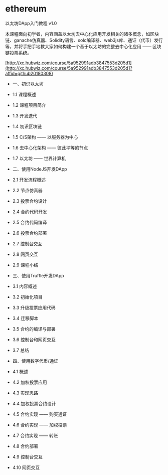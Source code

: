# ethereum
以太坊DApp入门教程
v1.0

本课程面向初学者，内容涵盖以太坊去中心化应用开发相关的诸多概念，如区块链、ganache仿真器、Solidity语言、solc编译器、web3js库、通证（代币）发行等，并将手把手地教大家如何构建一个基于以太坊的完整去中心化应用 —— 区块链投票系统。

[http://xc.hubwiz.com/course/5a952991adb3847553d205d1](http://xc.hubwiz.com/course/5a952991adb3847553d205d1?affid=github20180308)

* 一、初识以太坊

* 1.1 课程概述
* 1.2 课程项目简介
* 1.3 开发迭代
* 1.4 初识区块链
* 1.5 C/S架构 —— 以服务器为中心
* 1.6 去中心化架构 —— 彼此平等的节点
* 1.7 以太坊 —— 世界计算机

* 二、使用NodeJS开发DApp

* 2.1 开发流程概述
* 2.2 节点仿真器
* 2.3 投票合约设计
* 2.4 合约代码开发
* 2.5 合约代码编译
* 2.6 投票合约部署
* 2.7 控制台交互
* 2.8 网页交互
* 2.9 课程小结

* 三、使用Truffle开发DApp

* 3.1 内容概述
* 3.2 初始化项目
* 3.3 升级投票应用代码
* 3.4 迁移脚本
* 3.5 合约的编译与部署
* 3.6 控制台和网页交互
* 3.7 总结

* 四、使用数字代币/通证
* 4.1 概述
* 4.2 加权投票应用
* 4.3 实现思路
* 4.4 加权投票合约设计
* 4.5 合约实现 —— 购买通证
* 4.6 合约实现 —— 加权投票
* 4.7 合约实现 —— 转账
* 4.8 合约部署
* 4.9 控制台交互
* 4.10 网页交互
